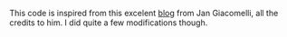 This code is inspired from this excelent [blog](https://testdriven.io/blog/modern-tdd/?s=03) from Jan Giacomelli, all the credits to him. I did quite a few modifications though.